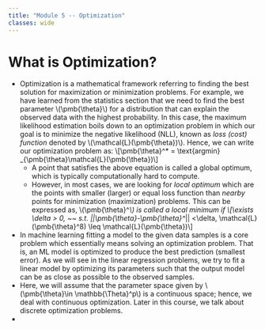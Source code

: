 ```yaml
---
title: "Module 5 -- Optimization"
classes: wide
---
```

# What is Optimization?
* Optimization is a mathematical framework referring to finding the best solution for maximization or minimization problems. For example, we have learned from the statistics section that we need to find the best parameter \\(\pmb{\theta}\\) for a distribution that can explain the observed data with the highest probability. In this case, the maximum likelihood estimation boils down to an optimization problem in which our goal is to minimize the negative likelihood (NLL), known as _loss (cost) function_ denoted by \\(\mathcal{L}(\pmb{\theta})\\). Hence, we can write our optimization problem as:
  \\[\pmb{\theta}^* = \text{argmin} _{\pmb{\theta}\mathcal{L}(\pmb{\theta})\\]
  - A point that satisfies the above equation is called a global optimum, which is typically computationally hard to compute.
  - However, in most cases, we are looking for _local optimum_ which are the points with smaller (larger) or equal loss function than _nearby_ points for minimization (maximization) problems. This can be expressed as, \\(\pmb{\theta}^*\\) is called a local minimum if 
    \\[\exists \delta > 0, ~~ s.t. \|\|\pmb{\theta}-\pmb{\theta}^*\|\| <\delta, \mathcal{L}(\pmb{\theta}^8) \leq \mathcal{L}(\pmb{\theta})\\]
* In machine learning fitting a model to the given data samples is a core problem which essentially means solving an optimization problem. That is, an ML model is optimized to produce the best prediction (smallest error). As we will see in the linear regression problems, we try to fit a linear model by optimizing its parameters such that the output model can be as close as possible to the observed samples.
* Here, we will assume that the parameter space given by \\(\pmb{\theta}\in \mathbb{\Theta}^p\\) is a continuous space; hence, we deal with continuous optimization. Later in this course, we talk about discrete optimization problems.
* 
